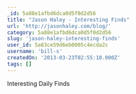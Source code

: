 ```yaml
---
_id: 5a88e1afbd6dca0d5f0d2d56
title: "Jason Haley - Interesting Finds"
url: 'http://jasonhaley.com/blog/'
category: 5a88e1afbd6dca0d5f0d2d56
slug: 'jason-haley-interesting-finds'
user_id: 5a83ce59d6eb0005c4ecda2c
username: 'bill-s'
createdOn: '2013-03-23T02:55:10.000Z'
tags: []
---
```


Interesting Daily Finds
